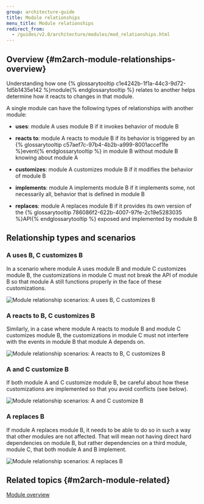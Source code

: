 ```yaml
---
group: architecture-guide
title: Module relationships
menu_title: Module relationships
redirect_from:
  - /guides/v2.0/architecture/modules/mod_relationships.html
---
```


## Overview {#m2arch-module-relationships-overview}

Understanding how one {% glossarytooltip c1e4242b-1f1a-44c3-9d72-1d5b1435e142 %}module{% endglossarytooltip %} relates to another helps determine how it reacts to changes in that module.

A single module can have the following types of relationships with another module:

* **uses**: module A uses module B if it invokes behavior of module B

* **reacts to**: module A reacts to module B if its behavior is triggered by an {% glossarytooltip c57aef7c-97b4-4b2b-a999-8001accef1fe %}event{% endglossarytooltip %} in module B without module B knowing about module A

* **customizes**: module A customizes module B if it modifies the behavior of module B

* **implements**: module A implements module B if it implements some, not necessarily all, behavior that is defined in module B

* **replaces**: module A replaces module B if it provides its own version of the {% glossarytooltip 786086f2-622b-4007-97fe-2c19e5283035 %}API{% endglossarytooltip %} exposed and implemented by module B

## Relationship types and scenarios

### A uses B, C customizes B

In a scenario where module A uses module B and module C customizes module B, the customizations in module C must not break the API of module B so that module A still functions properly in the face of these customizations.

![Module relationship scenarios: A uses B, C customizes B]({{site.baseurl}}/common/images/archi_first_relate.png)

### A reacts to B, C customizes B

Similarly, in a case where module A reacts to module B and module C customizes module B, the customizations in module C must not interfere with the events in module B that module A depends on.

![Module relationship scenarios: A reacts to B, C customizes B]({{site.baseurl}}/common/images/archi_second_relate.png)

### A and C customize B

If both module A and C customize module B, be careful about how these customizations are implemented so that you avoid conflicts (see below).

![Module relationship scenarios: A and C customize B]({{site.baseurl}}/common/images/archi_third_relate.png)

### A replaces B

If module A replaces module B, it needs to be able to do so in such a way that other modules are not affected. That will mean not having direct hard dependencies on module B, but rather dependencies on a third module, module C, that both module A and B implement.

![Module relationship scenarios: A replaces B]({{site.baseurl}}/common/images/archi_fourth_relate.png)

## Related topics {#m2arch-module-related}

[Module overview]({{page.baseurl}}/architecture/archi_perspectives/components/modules/mod_intro.html)


